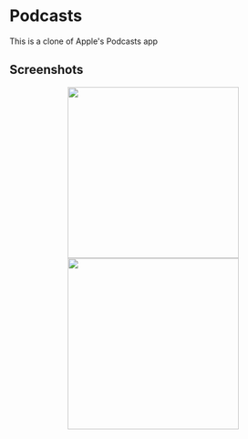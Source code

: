 # Podcasts
This is a clone of Apple's Podcasts app

## Screenshots

<p align="center">
  <img src = "https://user-images.githubusercontent.com/6949755/45970843-338b3080-c040-11e8-97b3-f745a41c6f73.PNG" width="300"/>
  <img src = "https://user-images.githubusercontent.com/6949755/45970842-338b3080-c040-11e8-88b7-251b3f7f575e.PNG" width="300"/>
</p>
